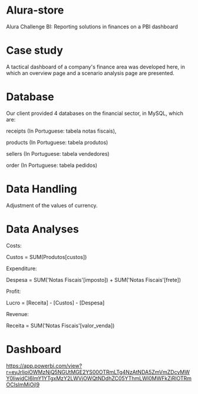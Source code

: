 # Alura-store

Alura Challenge BI: Reporting solutions in finances on a PBI dashboard

# Case study
A tactical dashboard of a company's finance area was developed here, in which an overview page and a scenario analysis page are presented.

# Database
Our client provided 4 databases on the financial sector, in MySQL, which are:

receipts (In Portuguese: tabela notas fiscais), 

products (In Portuguese: tabela produtos)

sellers (In Portuguese: tabela vendedores)

order (In Portuguese: tabela pedidos)



# Data Handling


Adjustment of the values of currency.


# Data Analyses


Costs: 

Custos = SUM(Produtos[custos])

Expenditure: 

Despesa = SUM('Notas Fiscais'[imposto]) + SUM('Notas Fiscais'[frete])

Profit: 

Lucro = [Receita] - [Custos] - [Despesa]

Revenue: 

Receita = SUM('Notas Fiscais'[valor_venda])


# Dashboard

https://app.powerbi.com/view?r=eyJrIjoiOWMzNjQ5NGUtMGE2YS00OTRmLTg4NzAtNDA5ZmVmZDcyMWY0IiwidCI6ImY1YTgxMzY2LWVjOWQtNDdhZC05YThmLWI0MWFkZjRlOTRmOCIsImMiOjl9
